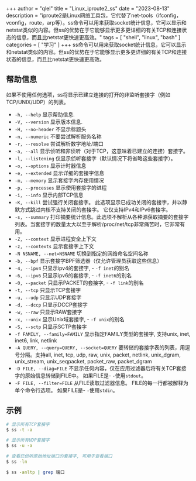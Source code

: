 +++
author = "qlel"
title = "Linux_iproute2_ss"
date = "2023-08-13"
description = "iproute2是Linux网络工具包，它代替了net-tools（ifconfig，vconfig，route，arp等）。ss命令可以用来获取socket统计信息，它可以显示和netstat类似的内容。但ss的优势在于它能够显示更多更详细的有关TCP和连接状态的信息，而且比netstat更快速更高效。"
tags = [
"shell", "linux", "bash"
]
categories = [
"学习"
]
+++
ss命令可以用来获取socket统计信息，它可以显示和netstat类似的内容。但ss的优势在于它能够显示更多更详细的有关TCP和连接状态的信息，而且比netstat更快速更高效。

## 帮助信息
如果不使用任何选项，ss将显示已建立连接的打开的非监听套接字（例如TCP/UNIX/UDP）的列表。

- `-h, --help`
显示帮助信息.
- `-V, --version`
显示版本信息.
- `-H, --no-header`
不显示标题头
- `-n, --numeric`
不要尝试解析服务名称
- `-r, --resolve`
尝试解析数字地址/端口
- `-a, --all`
显示侦听和非侦听（对于TCP，这意味着已建立的连接）套接字。
- `-l, --listening`
仅显示侦听套接字（默认情况下将省略这些套接字）。
- `-o, --options`
显示计时器信息
- `-e, --extended`
显示详细的套接字信息
- `-m, --memory`
显示套接字内存使用情况
- `-p, --processes`
显示使用套接字的进程
- `-i, --info`
显示内部TCP信息
- `-K, --kill`
尝试强行关闭套接字。 此选项显示已成功关闭的套接字，并以静默方式跳过内核不支持关闭的套接字。 它仅支持IPv4和IPv6套接字。
- `-s, --summary`
打印摘要统计信息。此选项不解析从各种源获取摘要的套接字列表。当套接字的数量太大以至于解析/proc/net/tcp非常痛苦时，它非常有用。
- `-Z, --context`
显示进程安全上下文
- `-z, --contexts`
显示套接字上下文
- `-N NSNAME, --net=NSNAME`
切换到指定的网络命名空间名称
- `-b, --bpf`
显示套接字BPF筛选器（仅允许管理员获取这些信息）
- `-4, --ipv4`
只显示ipv4的套接字, - `-f inet`的别名
- `-6, --ipv6`
只显示ipv6的套接字, - `-f inet6`的别名
- `-0, --packet`
只显示PACKET的套接字, - `-f link`的别名
- `-t, --tcp`
只显示TCP套接字
- `-u, --udp`
只显示UDP套接字
- `-d, --dccp`
只显示DCCP套接字
- `-w, --raw`
只显示RAW套接字
- `-x, --unix`
显示Unix域套接字, - `-f unix`的别名
- `-S, --sctp`
只显示SCTP套接字
- `-f FAMILY, --family=FAMILY`
显示指定FAMILY类型的套接字, 支持unix, inet, inet6, link, netlink
- `-A QUERY, --query=QUERY, --socket=QUERY`
要转储的套接字表的列表，用逗号分隔。支持all, inet, tcp, udp, raw, unix, packet, netlink, unix_dgram, unix_stream, unix_seqpacket, packet_raw, packet_dgram
- `-D FILE, --diag=FILE`
不显示任何内容，仅在应用过滤器后将有关TCP套接字的原始信息转储到FILE中。 如果FILE是- `-`使用`stdout`。
- `-F FILE, --filter=FILE`
从FILE读取过滤器信息。 FILE的每一行都被解释为单个命令行选项。 如果FILE是- `-`使用`stdin`。

## 示例
```bash
# 显示所有TCP套接字
$ ss -t -a

# 显示所有UDP套接字
$ ss -u -a

# 查看已侦听原始地址端口的套接字, 可用于查看端口
$ ss -ln

$ ss -anltp | grep 端口
```


